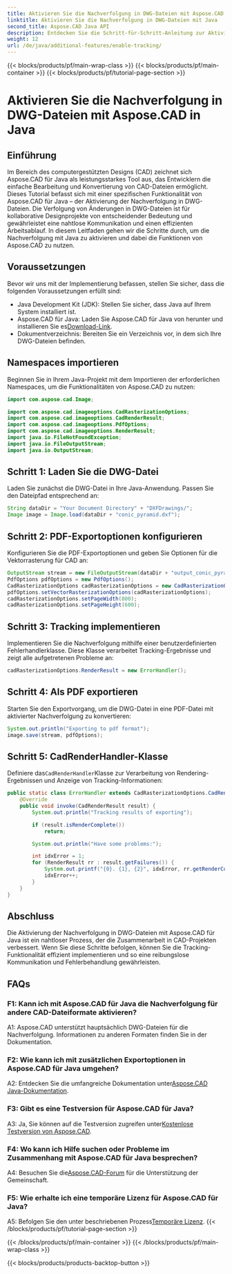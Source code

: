 ```yaml
---
title: Aktivieren Sie die Nachverfolgung in DWG-Dateien mit Aspose.CAD in Java
linktitle: Aktivieren Sie die Nachverfolgung in DWG-Dateien mit Java
second_title: Aspose.CAD Java API
description: Entdecken Sie die Schritt-für-Schritt-Anleitung zur Aktivierung der DWG-Dateiverfolgung in Java mit Aspose.CAD, um eine nahtlose Zusammenarbeit bei CAD-Projekten sicherzustellen.
weight: 12
url: /de/java/additional-features/enable-tracking/
---
```


{{< blocks/products/pf/main-wrap-class >}}
{{< blocks/products/pf/main-container >}}
{{< blocks/products/pf/tutorial-page-section >}}

# Aktivieren Sie die Nachverfolgung in DWG-Dateien mit Aspose.CAD in Java

## Einführung

Im Bereich des computergestützten Designs (CAD) zeichnet sich Aspose.CAD für Java als leistungsstarkes Tool aus, das Entwicklern die einfache Bearbeitung und Konvertierung von CAD-Dateien ermöglicht. Dieses Tutorial befasst sich mit einer spezifischen Funktionalität von Aspose.CAD für Java – der Aktivierung der Nachverfolgung in DWG-Dateien. Die Verfolgung von Änderungen in DWG-Dateien ist für kollaborative Designprojekte von entscheidender Bedeutung und gewährleistet eine nahtlose Kommunikation und einen effizienten Arbeitsablauf. In diesem Leitfaden gehen wir die Schritte durch, um die Nachverfolgung mit Java zu aktivieren und dabei die Funktionen von Aspose.CAD zu nutzen.

## Voraussetzungen

Bevor wir uns mit der Implementierung befassen, stellen Sie sicher, dass die folgenden Voraussetzungen erfüllt sind:

- Java Development Kit (JDK): Stellen Sie sicher, dass Java auf Ihrem System installiert ist.
-  Aspose.CAD für Java: Laden Sie Aspose.CAD für Java von herunter und installieren Sie es[Download-Link](https://releases.aspose.com/cad/java/).
- Dokumentverzeichnis: Bereiten Sie ein Verzeichnis vor, in dem sich Ihre DWG-Dateien befinden.

## Namespaces importieren

Beginnen Sie in Ihrem Java-Projekt mit dem Importieren der erforderlichen Namespaces, um die Funktionalitäten von Aspose.CAD zu nutzen:

```java
import com.aspose.cad.Image;

import com.aspose.cad.imageoptions.CadRasterizationOptions;
import com.aspose.cad.imageoptions.CadRenderResult;
import com.aspose.cad.imageoptions.PdfOptions;
import com.aspose.cad.imageoptions.RenderResult;
import java.io.FileNotFoundException;
import java.io.FileOutputStream;
import java.io.OutputStream;
```

## Schritt 1: Laden Sie die DWG-Datei

Laden Sie zunächst die DWG-Datei in Ihre Java-Anwendung. Passen Sie den Dateipfad entsprechend an:

```java
String dataDir = "Your Document Directory" + "DXFDrawings/";
Image image = Image.load(dataDir + "conic_pyramid.dxf");
```

## Schritt 2: PDF-Exportoptionen konfigurieren

Konfigurieren Sie die PDF-Exportoptionen und geben Sie Optionen für die Vektorrasterung für CAD an:

```java
OutputStream stream = new FileOutputStream(dataDir + "output_conic_pyramid.pdf");
PdfOptions pdfOptions = new PdfOptions();
CadRasterizationOptions cadRasterizationOptions = new CadRasterizationOptions();
pdfOptions.setVectorRasterizationOptions(cadRasterizationOptions);
cadRasterizationOptions.setPageWidth(800);
cadRasterizationOptions.setPageHeight(600);
```

## Schritt 3: Tracking implementieren

Implementieren Sie die Nachverfolgung mithilfe einer benutzerdefinierten Fehlerhandlerklasse. Diese Klasse verarbeitet Tracking-Ergebnisse und zeigt alle aufgetretenen Probleme an:

```java
cadRasterizationOptions.RenderResult = new ErrorHandler();
```

## Schritt 4: Als PDF exportieren

Starten Sie den Exportvorgang, um die DWG-Datei in eine PDF-Datei mit aktivierter Nachverfolgung zu konvertieren:

```java
System.out.println("Exporting to pdf format");
image.save(stream, pdfOptions);
```

## Schritt 5: CadRenderHandler-Klasse

 Definiere das`CadRenderHandler`Klasse zur Verarbeitung von Rendering-Ergebnissen und Anzeige von Tracking-Informationen:

```java
public static class ErrorHandler extends CadRasterizationOptions.CadRenderHandler {
    @Override
    public void invoke(CadRenderResult result) {
        System.out.println("Tracking results of exporting");

        if (result.isRenderComplete())
            return;

        System.out.println("Have some problems:");

        int idxError = 1;
        for (RenderResult rr : result.getFailures()) {
            System.out.printf("{0}. {1}, {2}", idxError, rr.getRenderCode(), rr.getMessage());
            idxError++;
        }
    }
}
```

## Abschluss

Die Aktivierung der Nachverfolgung in DWG-Dateien mit Aspose.CAD für Java ist ein nahtloser Prozess, der die Zusammenarbeit in CAD-Projekten verbessert. Wenn Sie diese Schritte befolgen, können Sie die Tracking-Funktionalität effizient implementieren und so eine reibungslose Kommunikation und Fehlerbehandlung gewährleisten.

## FAQs

### F1: Kann ich mit Aspose.CAD für Java die Nachverfolgung für andere CAD-Dateiformate aktivieren?

A1: Aspose.CAD unterstützt hauptsächlich DWG-Dateien für die Nachverfolgung. Informationen zu anderen Formaten finden Sie in der Dokumentation.

### F2: Wie kann ich mit zusätzlichen Exportoptionen in Aspose.CAD für Java umgehen?

 A2: Entdecken Sie die umfangreiche Dokumentation unter[Aspose.CAD Java-Dokumentation](https://reference.aspose.com/cad/java/).

### F3: Gibt es eine Testversion für Aspose.CAD für Java?

 A3: Ja, Sie können auf die Testversion zugreifen unter[Kostenlose Testversion von Aspose.CAD](https://releases.aspose.com/).

### F4: Wo kann ich Hilfe suchen oder Probleme im Zusammenhang mit Aspose.CAD für Java besprechen?

 A4: Besuchen Sie die[Aspose.CAD-Forum](https://forum.aspose.com/c/cad/19) für die Unterstützung der Gemeinschaft.

### F5: Wie erhalte ich eine temporäre Lizenz für Aspose.CAD für Java?

 A5: Befolgen Sie den unter beschriebenen Prozess[Temporäre Lizenz](https://purchase.aspose.com/temporary-license/).
{{< /blocks/products/pf/tutorial-page-section >}}

{{< /blocks/products/pf/main-container >}}
{{< /blocks/products/pf/main-wrap-class >}}

{{< blocks/products/products-backtop-button >}}
